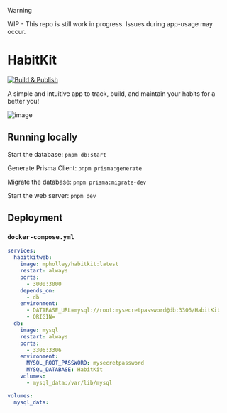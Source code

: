 > [!WARNING]  
> WIP - This repo is still work in progress. Issues during app-usage may occur.

# HabitKit

[![Build & Publish](https://github.com/MichaelHolley/HabitKit/actions/workflows/nixpacks_publish.yml/badge.svg?branch=main)](https://github.com/MichaelHolley/HabitKit/actions/workflows/nixpacks_publish.yml)

A simple and intuitive app to track, build, and maintain your habits for a better you!

![image](https://github.com/user-attachments/assets/1fcd0733-f82f-474f-a1b5-844f9167aae8)

## Running locally

Start the database:
`pnpm db:start`

Generate Prisma Client:
`pnpm prisma:generate`

Migrate the database:
`pnpm prisma:migrate-dev`

Start the web server:
`pnpm dev`

## Deployment

### `docker-compose.yml`

```yml
services:
  habitkitweb:
    image: mpholley/habitkit:latest
    restart: always
    ports:
      - 3000:3000
    depends_on:
      - db
    environment:
      - DATABASE_URL=mysql://root:mysecretpassword@db:3306/HabitKit
      - ORIGIN=
  db:
    image: mysql
    restart: always
    ports:
      - 3306:3306
    environment:
      MYSQL_ROOT_PASSWORD: mysecretpassword
      MYSQL_DATABASE: HabitKit
    volumes:
      - mysql_data:/var/lib/mysql

volumes:
  mysql_data:
```
